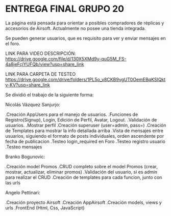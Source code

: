 # ENTREGA FINAL GRUPO 20

La página está pensada para orientar a posibles compradores de réplicas y accesorios de Airsoft.
Actualmente no posee una tienda integrada.

Se pueden generar usuarios, que es requisito para ver y enviar mensajes en el foro.

LINK PARA VIDEO DESCRIPCIÓN:
https://drive.google.com/file/d/130X5XMd9y-quG5M_FS-4a8jeFcjYUFQb/view?usp=share_link

LINK PARA CARPETA DE TESTEO
https://drive.google.com/drive/folders/1PL5o_v8CKB9vgUT0OemEBqKSIQktv-KV?usp=share_link


Se dividió el trabajo de la siguiente forma:


Nicolás Vázquez Sanjurjo:

.Creación AppUsers para el manejo de usuarios. 
.Funciones de Registro(Signup), Login, Edición de Perfil, Avatar, Logout.
.Validación de usuarios.
.Mostrar perfil
.Creación superuser (user=admin, pass=)
.Creación de Templates para mostrar la info detallada arriba
.Vista de mensajes entre usuarios, siguiendo el formato de posts individuales, orden ascendente por fecha de publicacion
.Testeo login_required en Foro
.Testeo registro usuario
.Testeo mensajes




Branko Bogunovic:

.Creación model Promos
.CRUD completo sobre el model Promos (crear, mostrar, actualizar, eliminar promos)
.Validación del usuario, si es admin para realizar el CRUD
.Creación de templates para cada funcion, junto con las urls


Angelo Pettinari:

.Creación proyecto Airsoft
.Creación AppAirsoft
.Creación models, views y urls
.FrontEnd (Html, Css, JavaScript)
